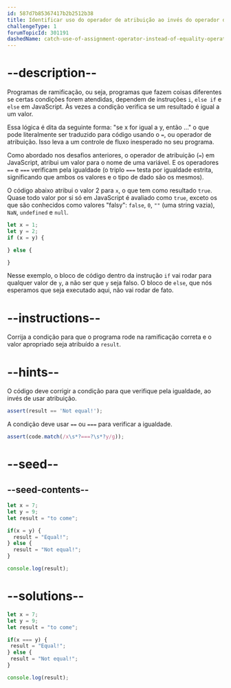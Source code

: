 ```yaml
---
id: 587d7b85367417b2b2512b38
title: Identificar uso do operador de atribuição ao invés do operador de igualdade
challengeType: 1
forumTopicId: 301191
dashedName: catch-use-of-assignment-operator-instead-of-equality-operator
---
```


# --description--

Programas de ramificação, ou seja, programas que fazem coisas diferentes se certas condições forem atendidas, dependem de instruções `i`, `else if` e `else` em JavaScript. Às vezes a condição verifica se um resultado é igual a um valor.

Essa lógica é dita da seguinte forma: "se x for igual a y, então ..." o que pode literalmente ser traduzido para código usando o `=`, ou operador de atribuição. Isso leva a um controle de fluxo inesperado no seu programa.

Como abordado nos desafios anteriores, o operador de atribuição (`=`) em JavaScript, atribui um valor para o nome de uma variável. E os operadores `==` e `===` verificam pela igualdade (o triplo `===` testa por igualdade estrita, significando que ambos os valores e o tipo de dado são os mesmos).

O código abaixo atribui o valor 2 para `x`, o que tem como resultado `true`. Quase todo valor por si só em JavaScript é avaliado como `true`, exceto os que são conhecidos como valores "falsy": `false`, `0`, `""` (uma string vazia), `NaN`, `undefined` e `null`.

```js
let x = 1;
let y = 2;
if (x = y) {

} else {

}
```

Nesse exemplo, o bloco de código dentro da instrução `if` vai rodar para qualquer valor de `y`, a não ser que `y` seja falso. O bloco de `else`, que nós esperamos que seja executado aqui, não vai rodar de fato.

# --instructions--

Corrija a condição para que o programa rode na ramificação correta e o valor apropriado seja atribuído a `result`.

# --hints--

O código deve corrigir a condição para que verifique pela igualdade, ao invés de usar atribuição.

```js
assert(result == 'Not equal!');
```

A condição deve usar `==` ou `===` para verificar a igualdade.

```js
assert(code.match(/x\s*?===?\s*?y/g));
```

# --seed--

## --seed-contents--

```js
let x = 7;
let y = 9;
let result = "to come";

if(x = y) {
  result = "Equal!";
} else {
  result = "Not equal!";
}

console.log(result);
```

# --solutions--

```js
let x = 7;
let y = 9;
let result = "to come";

if(x === y) {
 result = "Equal!";
} else {
 result = "Not equal!";
}

console.log(result);
```
